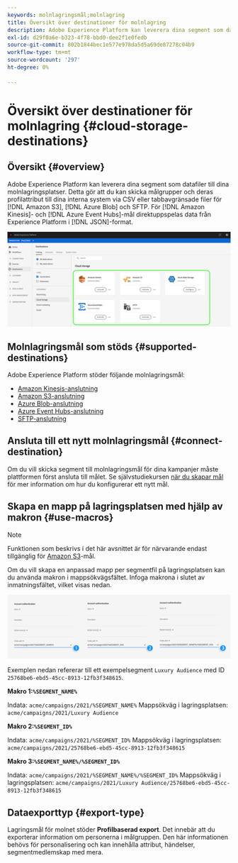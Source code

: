 ```yaml
---
keywords: molnlagringsmål;molnlagring
title: Översikt över destinationer för molnlagring
description: Adobe Experience Platform kan leverera dina segment som datafiler till dina Amazon S3-, AWS Kinesis-, Azure Event Hubs- eller SFTP-molnlagringsplatser.
exl-id: d29f0a6e-b323-4f78-bbd0-dee2f1e0fedb
source-git-commit: 802b1844bec1e577e978da5d5a69de87278c04b9
workflow-type: tm+mt
source-wordcount: '297'
ht-degree: 0%

---
```


# Översikt över destinationer för molnlagring {#cloud-storage-destinations}

## Översikt {#overview}

Adobe Experience Platform kan leverera dina segment som datafiler till dina molnlagringsplatser. Detta gör att du kan skicka målgrupper och deras profilattribut till dina interna system via CSV eller tabbavgränsade filer för [!DNL Amazon S3], [!DNL Azure Blob] och SFTP. För [!DNL Amazon Kinesis]- och [!DNL Azure Event Hubs]-mål direktuppspelas data från Experience Platform i [!DNL JSON]-format.

![Adobe molnlagringsdestinationer](../../assets/catalog/cloud-storage/cloud-storage-destinations.png)

## Molnlagringsmål som stöds {#supported-destinations}

Adobe Experience Platform stöder följande molnlagringsmål:

* [Amazon Kinesis-anslutning](amazon-kinesis.md)
* [Amazon S3-anslutning](amazon-s3.md)
* [Azure Blob-anslutning](azure-blob.md)
* [Azure Event Hubs-anslutning](azure-event-hubs.md)
* [SFTP-anslutning](sftp.md)

## Ansluta till ett nytt molnlagringsmål {#connect-destination}

Om du vill skicka segment till molnlagringsmål för dina kampanjer måste plattformen först ansluta till målet. Se självstudiekursen [när du skapar mål](../../ui/connect-destination.md) för mer information om hur du konfigurerar ett nytt mål.


## Skapa en mapp på lagringsplatsen med hjälp av makron {#use-macros}

>[!NOTE]
>
> Funktionen som beskrivs i det här avsnittet är för närvarande endast tillgänglig för [Amazon S3](amazon-s3.md)-mål.

Om du vill skapa en anpassad mapp per segmentfil på lagringsplatsen kan du använda makron i mappsökvägsfältet. Infoga makrona i slutet av inmatningsfältet, vilket visas nedan.

![Så här använder du makron för att skapa en mapp i ditt lagringsutrymme](../../assets/catalog/cloud-storage/workflow/macros-folder-path.png)

Exemplen nedan refererar till ett exempelsegment `Luxury Audience` med ID `25768be6-ebd5-45cc-8913-12fb3f348615`.

**Makro 1:`%SEGMENT_NAME%`**

Indata: `acme/campaigns/2021/%SEGMENT_NAME%`
Mappsökväg i lagringsplatsen: `acme/campaigns/2021/Luxury Audience`

**Makro 2:`%SEGMENT_ID%`**

Indata: `acme/campaigns/2021/%SEGMENT_ID%`
Mappsökväg i lagringsplatsen: `acme/campaigns/2021/25768be6-ebd5-45cc-8913-12fb3f348615`

**Makro 3:`%SEGMENT_NAME%/%SEGMENT_ID%`**

Indata: `acme/campaigns/2021/%SEGMENT_NAME%/%SEGMENT_ID%`
Mappsökväg i lagringsplatsen: `acme/campaigns/2021/Luxury Audience/25768be6-ebd5-45cc-8913-12fb3f348615`

## Dataexporttyp {#export-type}

Lagringsmål för molnet stöder **Profilbaserad export**. Det innebär att du exporterar information om personerna i målgruppen. Den här informationen behövs för personalisering och kan innehålla attribut, händelser, segmentmedlemskap med mera.